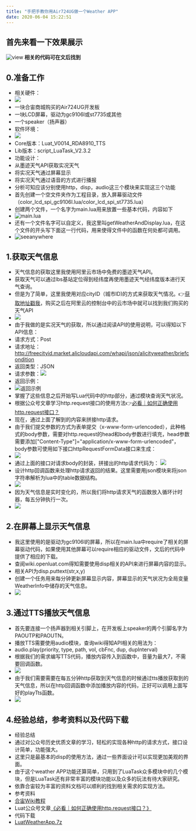 ```yaml
---
title: "手把手教你用Air724UG做一个Weather APP"
date: 2020-06-04 15:22:51
---
```


## 首先来看一下效果展示
![view](http://openluat-luatcommunity.oss-cn-hangzhou.aliyuncs.com/images/20200609173824830_view.JPG "view")
**相关的代码可在文后找到**
## 0.准备工作
 + 相关硬件：
  + ![](http://openluat-luatcommunity.oss-cn-hangzhou.aliyuncs.com/images/20200609174211994_准备硬件.JPG)
  + 一块合宙商城购买的Air724UG开发板
  + 一块LCD屏幕，驱动为gc9106l或st7735或其他
  + 一个speaker（扬声器）
 + 软件环境：
  + ![](http://openluat-luatcommunity.oss-cn-hangzhou.aliyuncs.com/images/20200609174346817_software.png)
  + Core版本：Luat_V0014_RDA8910_TTS
  + Lib版本：script_LuaTask_V2.3.2
 + 功能设计：
  + 从墨迹天气API获取实况天气
  + 将实况天气通过屏幕显示
  + 将实况天气通过语音的方式进行播报
 + 分析可知应该分别使用http，disp，audio这三个模块来实现这三个功能
 + 首先创建一个空文件夹作为工程目录，放入屏幕驱动文件（color_lcd_spi_gc9106l.lua/color_lcd_spi_st7735.lua）
 + 创建两个文件，一个名字为main.lua用来放置一些基本代码，内容如下
 + ![main.lua](http://openluat-luatcommunity.oss-cn-hangzhou.aliyuncs.com/images/20200607180912988_code.png "main.lua")
 + 还有一个文件名字可以自定义，我这里叫getWeatherAndDisplay.lua，在这个文件的开头写下面这一行代码，用来使得文件中的函数在何处都可调用。
 + ![seeanywhere](http://openluat-luatcommunity.oss-cn-hangzhou.aliyuncs.com/images/20200607180958561_code.png "seeanywhere")

## 1.获取天气信息
 + 天气信息的获取这里我使用阿里云市场中免费的墨迹天气API。
 + 获取天气可以通过lbs基站定位得到经纬度再使用墨迹天气经纬度版本进行天气查询。
 + 但是为了简单，这里我使用对应cityID（城市ID)的方式来获取天气情况。:point_right:[获取地址戳我](https://market.aliyun.com/products/57096001/cmapi023656.html?spm=5176.2020520132.101.7.43247218rReOAl#sku=yuncode1765600000 "购买地址戳我")，购买之后在阿里云的控制台中的云市场中就可以找到我们购买的天气API
 + ![](http://openluat-luatcommunity.oss-cn-hangzhou.aliyuncs.com/images/20200604141807422_moji.png)
 + 由于我做的是实况天气的获取，所以通过阅读API的使用说明，可以得知以下API信息：
 + 请求方式：Post
 + 请求地址：http://freecityid.market.alicloudapi.com/whapi/json/alicityweather/briefcondition
 + 返回类型：JSON
 + 请求参数：![](http://openluat-luatcommunity.oss-cn-hangzhou.aliyuncs.com/images/20200604142447075_param.png)
 + 返回示例：
 + ![返回示例](http://openluat-luatcommunity.oss-cn-hangzhou.aliyuncs.com/images/20200612115105117_code.png "返回示例")
 + 掌握了这些信息之后开始写Lua代码中的http部分，通过模块查询天气状况。
 + 根据公众号文章学习http.request接口的使用方法:point_right:[必看｜如何正确使用http.request接口？](https://mp.weixin.qq.com/s?__biz=MzIwNjgzNDQ5NA==&mid=2247486377&idx=1&sn=6242c7e155cd6ce0208704e416ecd3a7&chksm=971ad5f8a06d5cee2057674d80f6c3d08c0341e460c19f9993133bb0e79dddbb659050c6a4b3&mpshare=1&scene=23&srcid=&sharer_sharetime=1590995320443&sharer_shareid=ba901ed241b377ec02413986add87bda#rd "必看｜如何正确使用http.request接口？")
 + 现在，通过上面了解到的内容来拼接http请求。
 + 由于我们提交参数的方式为表单提交（x-www-form-urlencoded），此种格式的body参数，需要对http.request的head和body参数进行填充，head参数需要添加["Content-Type"]="application/x-www-form-urlencoded"，body参数可使用如下接口httpRequestFormData接口来生成：
 + ![](http://openluat-luatcommunity.oss-cn-hangzhou.aliyuncs.com/images/20200607182934138_code.png)
 + 通过上面的接口对请求body的封装，拼接出的http请求代码为：
![](http://openluat-luatcommunity.oss-cn-hangzhou.aliyuncs.com/images/20200607183354691_code.png)
 + 设计http回调函数来处理http请求返回的结果。这里需要用json模块来将json字符串解析为lua中的table数据结构。
 + ![](http://openluat-luatcommunity.oss-cn-hangzhou.aliyuncs.com/images/20200607184140342_code.png)
 + 因为天气信息是实时变化的，所以我们将http请求天气的函数放入循环计时器，每五分钟执行一次。
 + ![](http://openluat-luatcommunity.oss-cn-hangzhou.aliyuncs.com/images/20200607184411723_code.png)

## 2.在屏幕上显示天气信息
 + 我这里使用的是驱动为gc9106l的屏幕，所以在main.lua中require了相关的屏幕驱动代码，如果使用其他屏幕可以require相应的驱动文件，文后的代码中提供了相应的下载。
 + 查阅wiki.openluat.com得知需要使用disp相关的API来进行屏幕内容的显示。
 + 相关API为disp.puttext(str,x,y)
 + 创建一个任务用来每分钟更新屏幕显示内容，屏幕显示的天气状况为全局变量WeatherInfo中储存的天气信息。
 + ![](http://openluat-luatcommunity.oss-cn-hangzhou.aliyuncs.com/images/20200609175905017_code.png)

## 3.通过TTS播放天气信息
 + 首先要连接一个扬声器到相关引脚上，在开发板上speaker的两个引脚名字为PAOUTP和PAOUTN。
 + 播放TTS需要使用audio模块，查询wiki得知API相关的用法为：
 + audio.play(priority, type, path, vol, cbFnc, dup, dupInterval)
 + 根据我们的需求编写TTS代码，播放内容传入到函数中，音量为最大7，不需要回调函数。
 + ![](http://openluat-luatcommunity.oss-cn-hangzhou.aliyuncs.com/images/20200607190155018_code.png)
 + 由于我们需要需要在每五分钟http获取到天气信息的时候通过tts播放获取到的天气信息，所以在http回调函数中添加播放内容的代码，正好可以调用上面写好的playTts函数。
 + ![](http://openluat-luatcommunity.oss-cn-hangzhou.aliyuncs.com/images/20200609180144995_code.png)

## 4.经验总结，参考资料以及代码下载
 + 经验总结
  + 通过对公众号历史优质文章的学习，轻松的实现各种http的请求方式，接口设计简单，功能强大。
  + 这里只是最基本的disp的使用方法，通过一些界面设计可以实现更加美观的界面。
  + 由于这个weather APP功能还算简单，只用到了LuaTask众多模块中的几个模块，但是LuaTask还有非常丰富的模块功能以及众多的玩法有待大家研究。
  + 依靠合宙较为丰富的资料文档可以顺利的找到相关需求的实现方法。
 + 参考资料
  + [合宙Wiki教程](wiki.openluat.com)
  + Luat公众号文章[《必看｜如何正确使用http.request接口？》](https://mp.weixin.qq.com/s?__biz=MzIwNjgzNDQ5NA==&mid=2247486377&idx=1&sn=6242c7e155cd6ce0208704e416ecd3a7&chksm=971ad5f8a06d5cee2057674d80f6c3d08c0341e460c19f9993133bb0e79dddbb659050c6a4b3&mpshare=1&scene=23&srcid=&sharer_sharetime=1590995320443&sharer_shareid=ba901ed241b377ec02413986add87bda#rd)
 + 代码下载
  + [LuatWeatherApp.7z](http://openluat-luatcommunity.oss-cn-hangzhou.aliyuncs.com/attachment/20200612144159052_LuatWeatherApp.7z)
